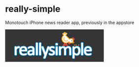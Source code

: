 # really-simple
Monotouch iPhone news reader app, previously in the appstore

![](https://github.com/yetanotherchris/really-simple/blob/master/Marketing/Images/logo.png)
